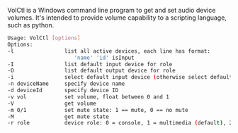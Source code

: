 VolCtl is a Windows command line program to get and set audio device volumes. It's intended to provide volume capability to a scripting language, such as python.

```Bash
Usage: VolCtl [options]
Options:
-l                list all active devices, each line has format:
                     'name' 'id' isInput
-I                list default input device for role
-O                list default output device for role
-i                select default input device (otherwise select default output device)
-n deviceName     specify device name
-d deviceId       specify device ID
-v vol            set volume, float between 0 and 1
-V                get volume
-m 0/1            set mute state: 1 == mute, 0 == no mute
-M                get mute state
-r role           device role: 0 = console, 1 = multimedia (default), 2 = communication
```
